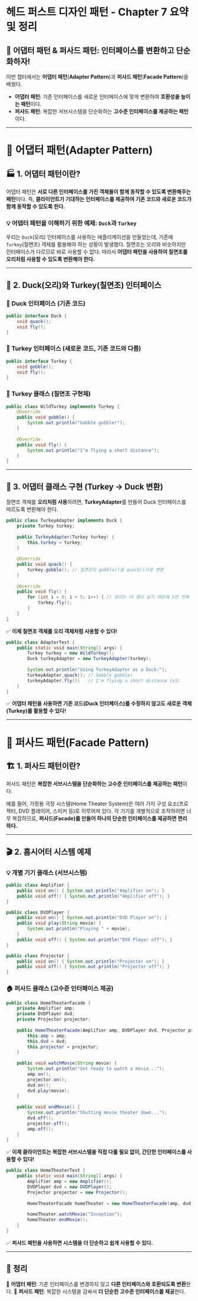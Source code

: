 # 헤드 퍼스트 디자인 패턴 - Chapter 7 요약 및 정리

## 🔌 어댑터 패턴 & 퍼사드 패턴: 인터페이스를 변환하고 단순화하자!

이번 챕터에서는 **어댑터 패턴**(**Adapter Pattern**)과 **퍼사드 패턴**(**Facade Pattern**)을 배웠다.

- **어댑터 패턴**: 기존 인터페이스를 새로운 인터페이스에 맞게 변환하여 **호환성을 높이는 패턴**이다.
- **퍼사드 패턴**: 복잡한 서브시스템을 단순화하는 **고수준 인터페이스를 제공하는 패턴**이다.

---

# 🔌 어댑터 패턴(Adapter Pattern)

## 🏭 1. 어댑터 패턴이란?

어댑터 패턴은 **서로 다른 인터페이스를 가진 객체들이 함께 동작할 수 있도록 변환해주는 패턴**이다.
즉, **클라이언트가 기대하는 인터페이스를 제공하여 기존 코드와 새로운 코드가 함께 동작할 수 있도록 한다.**

### 💡 어댑터 패턴을 이해하기 위한 예제: `Duck`과 `Turkey`

우리는 `Duck`(오리) 인터페이스를 사용하는 애플리케이션을 만들었는데, 기존에 `Turkey`(칠면조) 객체를 활용해야 하는 상황이 발생했다.
칠면조는 오리와 비슷하지만 인터페이스가 다르므로 바로 사용할 수 없다. 따라서 **어댑터 패턴을 사용하여 칠면조를 오리처럼 사용할 수 있도록 변환해야 한다.**

---

## 🦆 2. Duck(오리)와 Turkey(칠면조) 인터페이스

### 🎯 Duck 인터페이스 (기존 코드)
```java
public interface Duck {
    void quack();
    void fly();
}
```

### 🎯 Turkey 인터페이스 (새로운 코드, 기존 코드와 다름)
```java
public interface Turkey {
    void gobble();
    void fly();
}
```

### 🦃 Turkey 클래스 (칠면조 구현체)
```java
public class WildTurkey implements Turkey {
    @Override
    public void gobble() {
        System.out.println("Gobble gobble!");
    }
    
    @Override
    public void fly() {
        System.out.println("I’m flying a short distance");
    }
}
```

---

## 🔄 3. 어댑터 클래스 구현 (Turkey → Duck 변환)

칠면조 객체를 **오리처럼 사용**하려면, **TurkeyAdapter**를 만들어 Duck 인터페이스를 따르도록 변환해야 한다.

```java
public class TurkeyAdapter implements Duck {
    private Turkey turkey;
    
    public TurkeyAdapter(Turkey turkey) {
        this.turkey = turkey;
    }
    
    @Override
    public void quack() {
        turkey.gobble(); // 칠면조의 gobble()을 quack()으로 변환
    }
    
    @Override
    public void fly() {
        for (int i = 0; i < 5; i++) { // 오리는 더 멀리 날기 때문에 5번 반복
            turkey.fly();
        }
    }
}
```

✅ **이제 칠면조 객체를 오리 객체처럼 사용할 수 있다!**

```java
public class AdapterTest {
    public static void main(String[] args) {
        Turkey turkey = new WildTurkey();
        Duck turkeyAdapter = new TurkeyAdapter(turkey);
        
        System.out.println("Using TurkeyAdapter as a Duck:");
        turkeyAdapter.quack(); // Gobble gobble!
        turkeyAdapter.fly();   // I'm flying a short distance (x5)
    }
}
```

✅ **어댑터 패턴을 사용하면 기존 코드(Duck 인터페이스)를 수정하지 않고도 새로운 객체(Turkey)를 활용할 수 있다!**

---

# 🏢 퍼사드 패턴(Facade Pattern)

## 🏗 1. 퍼사드 패턴이란?

퍼사드 패턴은 **복잡한 서브시스템을 단순화하는 고수준 인터페이스를 제공하는 패턴**이다.

예를 들어, 가정용 극장 시스템(Home Theater System)은 여러 가지 구성 요소(프로젝터, DVD 플레이어, 스피커 등)로 이루어져 있다.
각 기기를 개별적으로 조작하려면 너무 복잡하므로, **퍼사드(Facade)를 만들어 하나의 단순한 인터페이스를 제공하면 편리하다.**

---

## 🎬 2. 홈시어터 시스템 예제

### 💡 개별 기기 클래스 (서브시스템)
```java
public class Amplifier {
    public void on() { System.out.println("Amplifier on"); }
    public void off() { System.out.println("Amplifier off"); }
}

public class DVDPlayer {
    public void on() { System.out.println("DVD Player on"); }
    public void play(String movie) {
        System.out.println("Playing " + movie);
    }
    public void off() { System.out.println("DVD Player off"); }
}

public class Projector {
    public void on() { System.out.println("Projector on"); }
    public void off() { System.out.println("Projector off"); }
}
```

### 🏠 퍼사드 클래스 (고수준 인터페이스 제공)
```java
public class HomeTheaterFacade {
    private Amplifier amp;
    private DVDPlayer dvd;
    private Projector projector;
    
    public HomeTheaterFacade(Amplifier amp, DVDPlayer dvd, Projector projector) {
        this.amp = amp;
        this.dvd = dvd;
        this.projector = projector;
    }
    
    public void watchMovie(String movie) {
        System.out.println("Get ready to watch a movie...");
        amp.on();
        projector.on();
        dvd.on();
        dvd.play(movie);
    }
    
    public void endMovie() {
        System.out.println("Shutting movie theater down...");
        dvd.off();
        projector.off();
        amp.off();
    }
}
```

✅ **이제 클라이언트는 복잡한 서브시스템을 직접 다룰 필요 없이, 간단한 인터페이스를 사용할 수 있다!**

```java
public class HomeTheaterTest {
    public static void main(String[] args) {
        Amplifier amp = new Amplifier();
        DVDPlayer dvd = new DVDPlayer();
        Projector projector = new Projector();
        
        HomeTheaterFacade homeTheater = new HomeTheaterFacade(amp, dvd, projector);
        
        homeTheater.watchMovie("Inception");
        homeTheater.endMovie();
    }
}
```

✅ **퍼사드 패턴을 사용하면 시스템을 더 단순하고 쉽게 사용할 수 있다.**

---

## 📌 정리

🎯 **어댑터 패턴**: 기존 인터페이스를 변경하지 않고 **다른 인터페이스와 호환되도록 변환**한다.
🎯 **퍼사드 패턴**: 복잡한 시스템을 감싸서 **더 단순한 고수준 인터페이스를 제공**한다.
